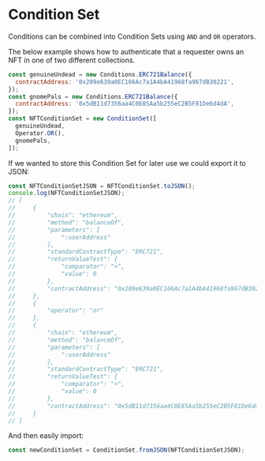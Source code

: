 # Condition Set

Conditions can be combined into Condition Sets using `AND` and `OR` operators.

The below example shows how to authenticate that a requester owns an NFT in one of two different collections.

```javascript
const genuineUndead = new Conditions.ERC721Balance({
  contractAddress: '0x209e639a0EC166Ac7a1A4bA41968fa967dB30221',
});
const gnomePals = new Conditions.ERC721Balance({
  contractAddress: '0x5dB11d7356aa4C0E85Aa5b255eC2B5F81De6d4dA',
});
const NFTConditionSet = new ConditionSet([
  genuineUndead,
  Operator.OR(),
  gnomePals,
]);
```

If we wanted to store this Condition Set for later use we could export it to JSON:

```javascript
const NFTConditionSetJSON = NFTConditionSet.toJSON();
console.log(NFTConditionSetJSON);
// [
//     {
//         "chain": "ethereum",
//         "method": "balanceOf",
//         "parameters": [
//             ":userAddress"
//         ],
//         "standardContractType": "ERC721",
//         "returnValueTest": {
//             "comparator": ">",
//             "value": 0
//         },
//         "contractAddress": "0x209e639a0EC166Ac7a1A4bA41968fa967dB30221"
//     },
//     {
//         "operator": "or"
//     },
//     {
//         "chain": "ethereum",
//         "method": "balanceOf",
//         "parameters": [
//             ":userAddress"
//         ],
//         "standardContractType": "ERC721",
//         "returnValueTest": {
//             "comparator": ">",
//             "value": 0
//         },
//         "contractAddress": "0x5dB11d7356aa4C0E85Aa5b255eC2B5F81De6d4dA"
//     }
// ]
```

And then easily import:

```javascript
const newConditionSet = ConditionSet.fromJSON(NFTConditionSetJSON);
```
